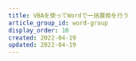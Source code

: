 ```yaml
---
title: VBAを使ってWordで一括置換を行う
article_group_id: word-group
display_order: 10
created: 2022-04-19
updated: 2022-04-19
---
```

